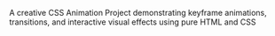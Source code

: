 A creative CSS Animation Project demonstrating keyframe animations, transitions, and interactive visual effects using pure HTML and CSS

